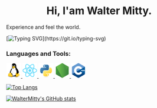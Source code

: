 <h1 align="center">Hi, I'am Walter Mitty.</h1>

Experience and feel the world.

[![Typing SVG](https://readme-typing-svg.herokuapp.com?font=Fira+Code&pause=1000&random=false&width=435&lines=Heal+the+world%2C+;make+it+a+better+place.)](https://git.io/typing-svg)

<h3 align="left">Languages and Tools:</h3>



<a href="https://www.linux.org/" target="_blank" rel="noreferrer"> <img src="https://raw.githubusercontent.com/devicons/devicon/master/icons/linux/linux-original.svg" alt="linux" width="40" height="40"/><!-- react --><a href="https://reactjs.org/" target="_blank" rel="noreferrer"> <img src="https://raw.githubusercontent.com/devicons/devicon/master/icons/react/react-original.svg" alt="react" width="40" height="40"/><a href="https://www.python.org" target="_blank" rel="noreferrer"> <img src="https://raw.githubusercontent.com/devicons/devicon/master/icons/python/python-original.svg" alt="python" width="40" height="40"/><a href="https://nodejs.org" target="_blank" rel="noreferrer"> <img src="https://raw.githubusercontent.com/devicons/devicon/master/icons/nodejs/nodejs-original.svg" alt="nodejs" width="40" height="40"/><!-- C++ --><a href="https://www.cplusplus.com/" target="_blank" rel="noreferrer"> <img src="https://raw.githubusercontent.com/devicons/devicon/master/icons/cplusplus/cplusplus-original.svg" alt="cplusplus" width="40" height="40"/>


[![Top Langs](https://github-readme-stats.vercel.app/api/top-langs/?username=saifeiLee&layout=compact)](https://github.com/anuraghazra/github-readme-stats)

[![WalterMitty's GitHub stats](https://github-readme-stats.vercel.app/api?username=saifeiLee)](https://github.com/anuraghazra/github-readme-stats)

<!--
**saifeiLee/saifeiLee** is a ✨ _special_ ✨ repository because its `README.md` (this file) appears on your GitHub profile.

Here are some ideas to get you started:

- 🔭 I’m currently working on ...
- 🌱 I’m currently learning ...
- 👯 I’m looking to collaborate on ...
- 🤔 I’m looking for help with ...
- 💬 Ask me about ...
- 📫 How to reach me: ...
- 😄 Pronouns: ...
- ⚡ Fun fact: ...
-->
